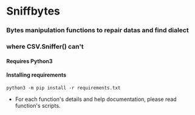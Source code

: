 # Sniffbytes

### Bytes manipulation functions to repair datas and find dialect
### where CSV.Sniffer() can't

#### Requires Python3

#### Installing requirements

``` python3 -m pip install -r requirements.txt ```

- For each function's details and help documentation, please
  read function's scripts.

